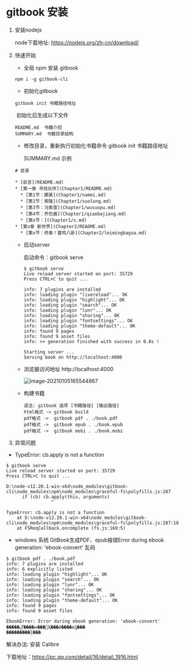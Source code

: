 # gitbook 安装

1. 安装nodejs

   

   node下载地址: https://nodejs.org/zh-cn/download/

   

2. 快速开始

   * 全局 npm 安装 gitbook

   ````
   npm i -g gitbook-cli
   ````

   * 初始化gitbook

   ````npm
   gitbook init 书籍路径地址
   ````

   ​     初始化后生成以下文件

   ````
   README.md  书籍介绍
   SUMMARY.md  书籍目录结构
   ````

   * 修改目录，重新执行初始化书籍命令  gitbook init 书籍路径地址

     SUMMARY.md  示例

   ```
   # 目录
   
   * [前言](README.md)
   * [第一章 寻找伙伴](Chapter1/README.md)
     * [第1节：娜美](Chapter1/namei.md)
     * [第2节：索隆](Chapter1/suolong.md)
     * [第3节：乌索普](Chapter1/wusuopu.md)
     * [第4节：乔巴酱](Chapter1/qiaobajiang.md)
     * [第x节：](Chapter1/x.md)
   * [第x章 新世界](Chapter2/README.md)
     * [第x节：终章！雷鸣八卦](Chapter2/leimingbagua.md)		
   ```

   * 启动server    

     启动命令：gitbook serve 

     ````
     $ gitbook serve
     Live reload server started on port: 35729
     Press CTRL+C to quit ...
     
     info: 7 plugins are installed
     info: loading plugin "livereload"... OK
     info: loading plugin "highlight"... OK
     info: loading plugin "search"... OK
     info: loading plugin "lunr"... OK
     info: loading plugin "sharing"... OK
     info: loading plugin "fontsettings"... OK
     info: loading plugin "theme-default"... OK
     info: found 9 pages
     info: found 9 asset files
     info: >> generation finished with success in 0.8s !
     
     Starting server ...
     Serving book on http://localhost:4000
     ````

   * 浏览器访问地址 http://localhost:4000

     ![image-20210105165544867](http://qiniu.kj120.cn/image-20210105165544867.png)

   * 构建书籍

     ````
     语法: gitbook 选项 [书籍路径] [输出路径]
     html格式 -> gitbook build
     pdf格式 ->  gitbook pdf . ./book.pdf
     pdf格式 ->  gitbook epub . ./book.epub
     pdf格式 ->  gitbook mobi . ./book.mobi
     ````

     

3. 异常问题

* TypeError: cb.apply is not a function

````
$ gitbook serve
Live reload server started on port: 35729
Press CTRL+C to quit ...

D:\node-v12.20.1-win-x64\node_modules\gitbook-cli\node_modules\npm\node_modules\graceful-fs\polyfills.js:287
      if (cb) cb.apply(this, arguments)
                 ^

TypeError: cb.apply is not a function
    at D:\node-v12.20.1-win-x64\node_modules\gitbook-cli\node_modules\npm\node_modules\graceful-fs\polyfills.js:287:18
    at FSReqCallback.oncomplete (fs.js:169:5)

````

* windows 系统 GitBook生成PDF、epub报错Error during ebook generation: 'ebook-convert' 乱码

````
$ gitbook pdf . ./book.pdf
info: 7 plugins are installed
info: 6 explicitly listed
info: loading plugin "highlight"... OK
info: loading plugin "search"... OK
info: loading plugin "lunr"... OK
info: loading plugin "sharing"... OK
info: loading plugin "fontsettings"... OK
info: loading plugin "theme-default"... OK
info: found 9 pages
info: found 9 asset files

EbookError: Error during ebook generation: 'ebook-convert' �����ڲ����ⲿ���Ҳ���ǿ����еĳ���
���������ļ���
````

解决办法: 安装 Calibre 

下载地址：https://pc.qq.com/detail/16/detail_1916.html

